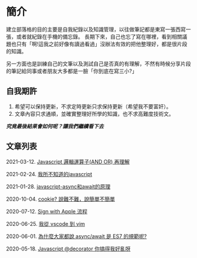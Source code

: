 # 簡介
建立部落格的目的主要是自我紀錄以及知識管理，以往做筆記都是東寫一張西寫一張，或者就紀錄在手機的備忘錄。
長期下來，自己也忘了寫在哪裡，看到相關議題也只有「啊!這我之前好像有讀過看過」沒辦法有效的把他整理好，都是很片段的知識。

另一方面也是訓練自己的文筆以及測試自己是否真的有理解，不然有時候分享片段的筆記給同事或者朋友大多都是一臉「你到底在寫三小?」

## 自我期許
1. 希望可以保持更新，不求定時更新只求保持更新（希望我不要富奸）。
2. 文章內容只求通順，並確實整理好所學的知識，也不求高難度技術文。

***究竟最後結果會如何呢？讓我們繼續看下去***

## 文章列表
2021-03-12. [Javascript 邏輯運算子(AND OR) 再理解](https://github.com/HelloJunWei/blog/issues/8)

2021-02-24. [我所不知道的javascript](https://github.com/HelloJunWei/blog/issues/7)

2021-01-28. [javascript-async和await的原理](https://github.com/HelloJunWei/blog/issues/6)

2020-10-04. [cookie? 說難不難，說簡單不簡單](https://github.com/HelloJunWei/blog/issues/5)

2020-07-12. [Sign with Apple 流程](https://github.com/HelloJunWei/blog/issues/4)

2020-06-25. [我從 vscode 到 vim](https://github.com/HelloJunWei/blog/issues/3)

2020-06-01. [為什麼大家都說 async/await 是 ES7 的規範呢?](https://github.com/HelloJunWei/blog/issues/2)

2020-05-18. [Javascript @decorator 你搞得我好亂呀](https://github.com/HelloJunWei/blog/issues/1)
